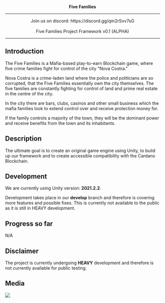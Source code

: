 <div align="center">
   <b>Five Families</b>
</div>

<hr/>


<div align="center">
Join us on discord: https://discord.gg/qm2rSvv7sG
</div>

<br />
<div align="center">
Five Families Project Framework v0.1 (ALPHA)
</div>
<hr/>

## Introduction

The Five Families is a Mafia-based play-to-earn Blockchain game, where five crime families fight for control of the city "Nova Costra."

Nova Costra is a crime-laden land where the police and politicians are so corrupted, that the Five Families essentially own the city themselves. The five families are constantly fighting for control of land and prime real estate in the centre of the city.

In the city there are bars, clubs, casinos and other small business which the mafia families look to extend control over and receive protection money for.

If the family controls a majority of the town, they will be the dominant power and receive benefits from the town and its inhabitants.

## Description

The ultimate goal is to create an original game engine using Unity, to build up our framework and to create accessible compatibility with the Cardano Blockchain.

## Development

We are currently using Unity version: **2021.2.2**.

Development takes place in our **develop** branch and therefore is covering more features and possible fixes. This is currently not available to the public as it is still in HEAVY development.

## Progress so far

N/A

## Disclaimer

The project is currently undergoing **HEAVY** development and therefore is not currently available for public testing.

## Media

![](https://raw.githubusercontent.com/FiveFamilies/readme/main/fivefamilies.png)
